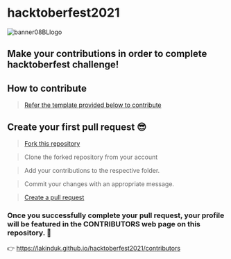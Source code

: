 # hacktoberfest2021
 
![banner08BLlogo](https://user-images.githubusercontent.com/38062348/135741281-aac35470-24c9-409d-87f5-94f5ac98d542.png)

## Make your contributions in order to complete hacktoberfest challenge!



## How to contribute 

> [Refer the template provided below to contribute](https://github.com/LakinduK/hacktoberfest2021/blob/main/CONTRIBUTING.md)


## Create your first pull request :sunglasses:

> [Fork this repository](https://help.github.com/articles/fork-a-repo/)

>  Clone the forked repository from your account

> Add your contributions to the respective folder.

> Commit your changes with an appropriate message.

> [Create a pull request](https://help.github.com/articles/creating-a-pull-request-from-a-fork/)

### Once you successfully complete your pull request, your profile will be featured in the CONTRIBUTORS web page on this repository. 🤩
👉 https://lakinduk.github.io/hacktoberfest2021/contributors
